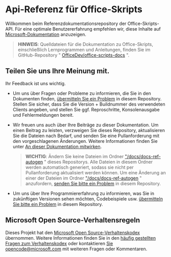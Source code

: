 # <a name="office-scripts-api-reference"></a>Api-Referenz für Office-Skripts

Willkommen beim Referenzdokumentationsrepository der Office-Skripts-API. Für eine optimale Benutzererfahrung empfehlen wir, diese Inhalte auf [Microsoft-Dokumentation](https://docs.microsoft.com/javascript/api/office-scripts/overview) anzuzeigen.

> **HINWEIS**: Quelldateien für die Dokumentation zu Office-Skripts, einschließlich Lernprogrammen und Anleitungen, finden Sie im GitHub-Repository " [OfficeDev/office-scripts-docs](https://github.com/OfficeDev/office-scripts-docs) ".

## <a name="give-us-your-feedback"></a>Teilen Sie uns Ihre Meinung mit.

Ihr Feedback ist uns wichtig.

* Um uns über Fragen oder Probleme zu informieren, die Sie in den Dokumenten finden,  [übermitteln Sie ein Problem](https://github.com/OfficeDev/office-scripts-docs-reference/issues) in diesem Repository. Stellen Sie sicher, dass Sie die Version + Buildnummer des verwendeten Clients angeben, und stellen Sie ggf. Reproschritte, Konsolenausgabe und Fehlermeldungen bereit.

* Wir freuen uns auch über Ihre Beiträge zu dieser Dokumentation. Um einen Beitrag zu leisten, verzweigen Sie dieses Repository, aktualisieren Sie die Dateien nach Bedarf, und senden Sie eine Pullanforderung mit den vorgeschlagenen Änderungen. Weitere Informationen finden Sie unter [An dieser Dokumentation mitwirken](Contributing.md).

    > **WICHTIG**: Ändern Sie keine Dateien im Ordner ["/docs/docs-ref-autogen](https://github.com/OfficeDev/office-scripts-docs-reference/tree/master/docs/docs-ref-autogen) " dieses Repositorys. Alle Dateien in diesem Ordner werden automatisch generiert, sodass sie nicht per Pullanforderung aktualisiert werden können. Um eine Änderung an einer der Dateien im Ordner ["/docs/docs-ref-autogen](https://github.com/OfficeDev/office-scripts-docs-reference/tree/master/docs/docs-ref-autogen) " anzufordern, [senden Sie bitte ein Problem](https://github.com/OfficeDev/office-scripts-docs-reference/issues) in diesem Repository.

* Um uns über Ihre Programmiererfahrung zu informieren, was Sie in zukünftigen Versionen sehen möchten, Codebeispiele usw. [übermitteln Sie bitte ein Problem](https://github.com/OfficeDev/office-scripts-docs-reference/issues) in diesem Repository.

## <a name="microsoft-open-source-code-of-conduct"></a>Microsoft Open Source-Verhaltensregeln

Dieses Projekt hat den [ Microsoft Open Source-Verhaltenskodex](https://opensource.microsoft.com/codeofconduct/) übernommen.
Weitere Informationen finden Sie in den [häufig gestellten Fragen zum Verhaltenskodex](https://opensource.microsoft.com/codeofconduct/faq/) oder kontaktieren [Sie opencode@microsoft.com](mailto:opencode@microsoft.com) mit weiteren Fragen oder Kommentaren.
